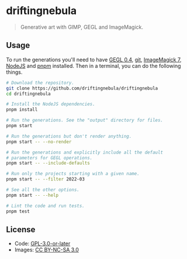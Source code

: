 # driftingnebula

> Generative art with GIMP, GEGL and ImageMagick.

## Usage

To run the generations you'll need to have [GEGL 0.4], [git], [ImageMagick 7], [NodeJS] and [pnpm] installed. Then in a terminal, you can do the following things.

[GEGL 0.4]: https://gegl.org
[git]: https://git-scm.com
[ImageMagick 7]: https://imagemagick.org/
[NodeJS]: https://nodejs.org
[pnpm]: https://pnpm.io

```sh
# Download the repository.
git clone https://github.com/driftingnebula/driftingnebula
cd driftingnebula

# Install the NodeJS dependencies.
pnpm install

# Run the generations. See the "output" directory for files.
pnpm start

# Run the generations but don't render anything.
pnpm start -- --no-render

# Run the generations and explicitly include all the default
# parameters for GEGL operations.
pnpm start -- --include-defaults

# Run only the projects starting with a given name.
pnpm start -- --filter 2022-03

# See all the other options.
pnpm start -- --help

# Lint the code and run tests.
pnpm test
```

## License

* Code: [GPL-3.0-or-later](LICENSE)
* Images: [CC BY-NC-SA 3.0](https://creativecommons.org/licenses/by-nc-sa/3.0/)
